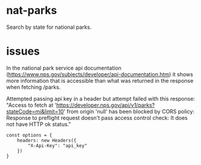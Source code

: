 # nat-parks

Search by state for national parks.

# issues
In the national park service api documentation (https://www.nps.gov/subjects/developer/api-documentation.htm) it shows more information that is accessible than what was returned in the response when fetching /parks. 


Attempted passing api key in a header but attempt failed with this response: "Access to fetch at 'https://developer.nps.gov/api/v1/parks?stateCode=mi&limit=10' from origin 'null' has been blocked by CORS policy: Response to preflight request doesn't pass access control check: It does not have HTTP ok status."

    const options = {
        headers: new Headers({
            "X-Api-Key": "api_key"
        })
    }

